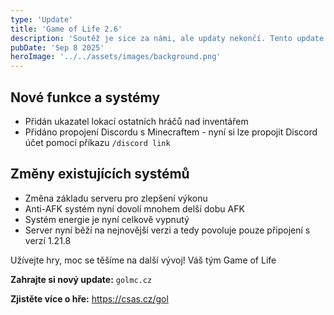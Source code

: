 ```yaml
---
type: 'Update'
title: 'Game of Life 2.6'
description: 'Soutěž je sice za námi, ale updaty nekončí. Tento update přináší velké množství změn na pozadí serveru, což nám dovolí v dalších updatech dělat nové featury rychleji.'
pubDate: 'Sep 8 2025'
heroImage: '../../assets/images/background.png'
---
```

## Nové funkce a systémy

- Přidán ukazatel lokací ostatních hráčů nad inventářem
- Přidáno propojení Discordu s Minecraftem - nyní si lze propojit Discord účet pomocí příkazu `/discord link`

## Změny existujících systémů

- Změna základu serveru pro zlepšení výkonu
- Anti-AFK systém nyní dovolí mnohem delší dobu AFK
- Systém energie je nyní celkově vypnutý
- Server nyní běží na nejnovější verzi a tedy povoluje pouze připojení s verzí 1.21.8

Užívejte hry, moc se těšíme na další vývoj! Váš tým Game of Life

**Zahrajte si nový update:** `golmc.cz`

**Zjistěte více o hře:** <https://csas.cz/gol>
